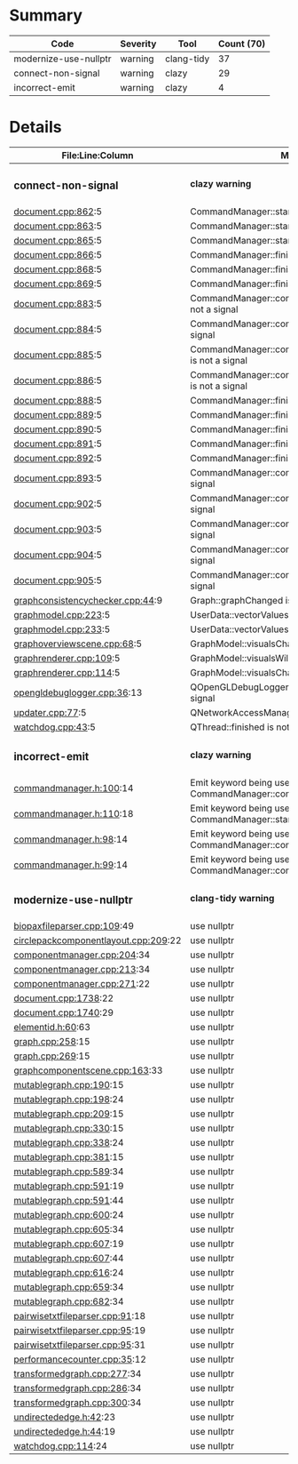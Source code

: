 # Summary
| Code | Severity | Tool | Count (70) |
|---|---|---|---|
| modernize-use-nullptr | warning | clang-tidy | 37 |
| connect-non-signal | warning | clazy | 29 |
| incorrect-emit | warning | clazy | 4 |
# Details
| File:Line:Column | Message |
|---|---|
| <h3>connect-non-signal</h3> | <h4>clazy warning</h4> |
| [document.cpp:862](https://github.com/graphia-app/graphia/blob/cryptopp-update/source/app/ui/document.cpp#L862 "source/app/ui/document.cpp:862"):5 | CommandManager::started is not a signal |
| [document.cpp:863](https://github.com/graphia-app/graphia/blob/cryptopp-update/source/app/ui/document.cpp#L863 "source/app/ui/document.cpp:863"):5 | CommandManager::started is not a signal |
| [document.cpp:865](https://github.com/graphia-app/graphia/blob/cryptopp-update/source/app/ui/document.cpp#L865 "source/app/ui/document.cpp:865"):5 | CommandManager::started is not a signal |
| [document.cpp:866](https://github.com/graphia-app/graphia/blob/cryptopp-update/source/app/ui/document.cpp#L866 "source/app/ui/document.cpp:866"):5 | CommandManager::finished is not a signal |
| [document.cpp:868](https://github.com/graphia-app/graphia/blob/cryptopp-update/source/app/ui/document.cpp#L868 "source/app/ui/document.cpp:868"):5 | CommandManager::finished is not a signal |
| [document.cpp:869](https://github.com/graphia-app/graphia/blob/cryptopp-update/source/app/ui/document.cpp#L869 "source/app/ui/document.cpp:869"):5 | CommandManager::finished is not a signal |
| [document.cpp:883](https://github.com/graphia-app/graphia/blob/cryptopp-update/source/app/ui/document.cpp#L883 "source/app/ui/document.cpp:883"):5 | CommandManager::commandProgressChanged is not a signal |
| [document.cpp:884](https://github.com/graphia-app/graphia/blob/cryptopp-update/source/app/ui/document.cpp#L884 "source/app/ui/document.cpp:884"):5 | CommandManager::commandVerbChanged is not a signal |
| [document.cpp:885](https://github.com/graphia-app/graphia/blob/cryptopp-update/source/app/ui/document.cpp#L885 "source/app/ui/document.cpp:885"):5 | CommandManager::commandIsCancellableChanged is not a signal |
| [document.cpp:886](https://github.com/graphia-app/graphia/blob/cryptopp-update/source/app/ui/document.cpp#L886 "source/app/ui/document.cpp:886"):5 | CommandManager::commandIsCancellingChanged is not a signal |
| [document.cpp:888](https://github.com/graphia-app/graphia/blob/cryptopp-update/source/app/ui/document.cpp#L888 "source/app/ui/document.cpp:888"):5 | CommandManager::finished is not a signal |
| [document.cpp:889](https://github.com/graphia-app/graphia/blob/cryptopp-update/source/app/ui/document.cpp#L889 "source/app/ui/document.cpp:889"):5 | CommandManager::finished is not a signal |
| [document.cpp:890](https://github.com/graphia-app/graphia/blob/cryptopp-update/source/app/ui/document.cpp#L890 "source/app/ui/document.cpp:890"):5 | CommandManager::finished is not a signal |
| [document.cpp:891](https://github.com/graphia-app/graphia/blob/cryptopp-update/source/app/ui/document.cpp#L891 "source/app/ui/document.cpp:891"):5 | CommandManager::finished is not a signal |
| [document.cpp:892](https://github.com/graphia-app/graphia/blob/cryptopp-update/source/app/ui/document.cpp#L892 "source/app/ui/document.cpp:892"):5 | CommandManager::finished is not a signal |
| [document.cpp:893](https://github.com/graphia-app/graphia/blob/cryptopp-update/source/app/ui/document.cpp#L893 "source/app/ui/document.cpp:893"):5 | CommandManager::commandCompleted is not a signal |
| [document.cpp:902](https://github.com/graphia-app/graphia/blob/cryptopp-update/source/app/ui/document.cpp#L902 "source/app/ui/document.cpp:902"):5 | CommandManager::commandStackCleared is not a signal |
| [document.cpp:903](https://github.com/graphia-app/graphia/blob/cryptopp-update/source/app/ui/document.cpp#L903 "source/app/ui/document.cpp:903"):5 | CommandManager::commandStackCleared is not a signal |
| [document.cpp:904](https://github.com/graphia-app/graphia/blob/cryptopp-update/source/app/ui/document.cpp#L904 "source/app/ui/document.cpp:904"):5 | CommandManager::commandStackCleared is not a signal |
| [document.cpp:905](https://github.com/graphia-app/graphia/blob/cryptopp-update/source/app/ui/document.cpp#L905 "source/app/ui/document.cpp:905"):5 | CommandManager::commandStackCleared is not a signal |
| [graphconsistencychecker.cpp:44](https://github.com/graphia-app/graphia/blob/cryptopp-update/source/app/graph/graphconsistencychecker.cpp#L44 "source/app/graph/graphconsistencychecker.cpp:44"):9 | Graph::graphChanged is not a signal |
| [graphmodel.cpp:223](https://github.com/graphia-app/graphia/blob/cryptopp-update/source/app/graph/graphmodel.cpp#L223 "source/app/graph/graphmodel.cpp:223"):5 | UserData::vectorValuesChanged is not a signal |
| [graphmodel.cpp:233](https://github.com/graphia-app/graphia/blob/cryptopp-update/source/app/graph/graphmodel.cpp#L233 "source/app/graph/graphmodel.cpp:233"):5 | UserData::vectorValuesChanged is not a signal |
| [graphoverviewscene.cpp:68](https://github.com/graphia-app/graphia/blob/cryptopp-update/source/app/rendering/graphoverviewscene.cpp#L68 "source/app/rendering/graphoverviewscene.cpp:68"):5 | GraphModel::visualsChanged is not a signal |
| [graphrenderer.cpp:109](https://github.com/graphia-app/graphia/blob/cryptopp-update/source/app/rendering/graphrenderer.cpp#L109 "source/app/rendering/graphrenderer.cpp:109"):5 | GraphModel::visualsWillChange is not a signal |
| [graphrenderer.cpp:114](https://github.com/graphia-app/graphia/blob/cryptopp-update/source/app/rendering/graphrenderer.cpp#L114 "source/app/rendering/graphrenderer.cpp:114"):5 | GraphModel::visualsChanged is not a signal |
| [opengldebuglogger.cpp:36](https://github.com/graphia-app/graphia/blob/cryptopp-update/source/app/rendering/opengldebuglogger.cpp#L36 "source/app/rendering/opengldebuglogger.cpp:36"):13 | QOpenGLDebugLogger::messageLogged is not a signal |
| [updater.cpp:77](https://github.com/graphia-app/graphia/blob/cryptopp-update/source/app/updates/updater.cpp#L77 "source/app/updates/updater.cpp:77"):5 | QNetworkAccessManager::finished is not a signal |
| [watchdog.cpp:43](https://github.com/graphia-app/graphia/blob/cryptopp-update/source/app/watchdog.cpp#L43 "source/app/watchdog.cpp:43"):5 | QThread::finished is not a signal |
| <h3>incorrect-emit</h3> | <h4>clazy warning</h4> |
| [commandmanager.h:100](https://github.com/graphia-app/graphia/blob/cryptopp-update/source/app/commands/commandmanager.h#L100 "source/app/commands/commandmanager.h:100"):14 | Emit keyword being used with non-signal CommandManager::commandIsCancellableChanged |
| [commandmanager.h:110](https://github.com/graphia-app/graphia/blob/cryptopp-update/source/app/commands/commandmanager.h#L110 "source/app/commands/commandmanager.h:110"):18 | Emit keyword being used with non-signal CommandManager::started |
| [commandmanager.h:98](https://github.com/graphia-app/graphia/blob/cryptopp-update/source/app/commands/commandmanager.h#L98 "source/app/commands/commandmanager.h:98"):14 | Emit keyword being used with non-signal CommandManager::commandProgressChanged |
| [commandmanager.h:99](https://github.com/graphia-app/graphia/blob/cryptopp-update/source/app/commands/commandmanager.h#L99 "source/app/commands/commandmanager.h:99"):14 | Emit keyword being used with non-signal CommandManager::commandVerbChanged |
| <h3>modernize-use-nullptr</h3> | <h4>clang-tidy warning</h4> |
| [biopaxfileparser.cpp:109](https://github.com/graphia-app/graphia/blob/cryptopp-update/source/shared/loading/biopaxfileparser.cpp#L109 "source/shared/loading/biopaxfileparser.cpp:109"):49 | use nullptr |
| [circlepackcomponentlayout.cpp:209](https://github.com/graphia-app/graphia/blob/cryptopp-update/source/app/layout/circlepackcomponentlayout.cpp#L209 "source/app/layout/circlepackcomponentlayout.cpp:209"):22 | use nullptr |
| [componentmanager.cpp:204](https://github.com/graphia-app/graphia/blob/cryptopp-update/source/app/graph/componentmanager.cpp#L204 "source/app/graph/componentmanager.cpp:204"):34 | use nullptr |
| [componentmanager.cpp:213](https://github.com/graphia-app/graphia/blob/cryptopp-update/source/app/graph/componentmanager.cpp#L213 "source/app/graph/componentmanager.cpp:213"):34 | use nullptr |
| [componentmanager.cpp:271](https://github.com/graphia-app/graphia/blob/cryptopp-update/source/app/graph/componentmanager.cpp#L271 "source/app/graph/componentmanager.cpp:271"):22 | use nullptr |
| [document.cpp:1738](https://github.com/graphia-app/graphia/blob/cryptopp-update/source/app/ui/document.cpp#L1738 "source/app/ui/document.cpp:1738"):22 | use nullptr |
| [document.cpp:1740](https://github.com/graphia-app/graphia/blob/cryptopp-update/source/app/ui/document.cpp#L1740 "source/app/ui/document.cpp:1740"):29 | use nullptr |
| [elementid.h:60](https://github.com/graphia-app/graphia/blob/cryptopp-update/source/shared/graph/elementid.h#L60 "source/shared/graph/elementid.h:60"):63 | use nullptr |
| [graph.cpp:258](https://github.com/graphia-app/graphia/blob/cryptopp-update/source/app/graph/graph.cpp#L258 "source/app/graph/graph.cpp:258"):15 | use nullptr |
| [graph.cpp:269](https://github.com/graphia-app/graphia/blob/cryptopp-update/source/app/graph/graph.cpp#L269 "source/app/graph/graph.cpp:269"):15 | use nullptr |
| [graphcomponentscene.cpp:163](https://github.com/graphia-app/graphia/blob/cryptopp-update/source/app/rendering/graphcomponentscene.cpp#L163 "source/app/rendering/graphcomponentscene.cpp:163"):33 | use nullptr |
| [mutablegraph.cpp:190](https://github.com/graphia-app/graphia/blob/cryptopp-update/source/app/graph/mutablegraph.cpp#L190 "source/app/graph/mutablegraph.cpp:190"):15 | use nullptr |
| [mutablegraph.cpp:198](https://github.com/graphia-app/graphia/blob/cryptopp-update/source/app/graph/mutablegraph.cpp#L198 "source/app/graph/mutablegraph.cpp:198"):24 | use nullptr |
| [mutablegraph.cpp:209](https://github.com/graphia-app/graphia/blob/cryptopp-update/source/app/graph/mutablegraph.cpp#L209 "source/app/graph/mutablegraph.cpp:209"):15 | use nullptr |
| [mutablegraph.cpp:330](https://github.com/graphia-app/graphia/blob/cryptopp-update/source/app/graph/mutablegraph.cpp#L330 "source/app/graph/mutablegraph.cpp:330"):15 | use nullptr |
| [mutablegraph.cpp:338](https://github.com/graphia-app/graphia/blob/cryptopp-update/source/app/graph/mutablegraph.cpp#L338 "source/app/graph/mutablegraph.cpp:338"):24 | use nullptr |
| [mutablegraph.cpp:381](https://github.com/graphia-app/graphia/blob/cryptopp-update/source/app/graph/mutablegraph.cpp#L381 "source/app/graph/mutablegraph.cpp:381"):15 | use nullptr |
| [mutablegraph.cpp:589](https://github.com/graphia-app/graphia/blob/cryptopp-update/source/app/graph/mutablegraph.cpp#L589 "source/app/graph/mutablegraph.cpp:589"):34 | use nullptr |
| [mutablegraph.cpp:591](https://github.com/graphia-app/graphia/blob/cryptopp-update/source/app/graph/mutablegraph.cpp#L591 "source/app/graph/mutablegraph.cpp:591"):19 | use nullptr |
| [mutablegraph.cpp:591](https://github.com/graphia-app/graphia/blob/cryptopp-update/source/app/graph/mutablegraph.cpp#L591 "source/app/graph/mutablegraph.cpp:591"):44 | use nullptr |
| [mutablegraph.cpp:600](https://github.com/graphia-app/graphia/blob/cryptopp-update/source/app/graph/mutablegraph.cpp#L600 "source/app/graph/mutablegraph.cpp:600"):24 | use nullptr |
| [mutablegraph.cpp:605](https://github.com/graphia-app/graphia/blob/cryptopp-update/source/app/graph/mutablegraph.cpp#L605 "source/app/graph/mutablegraph.cpp:605"):34 | use nullptr |
| [mutablegraph.cpp:607](https://github.com/graphia-app/graphia/blob/cryptopp-update/source/app/graph/mutablegraph.cpp#L607 "source/app/graph/mutablegraph.cpp:607"):19 | use nullptr |
| [mutablegraph.cpp:607](https://github.com/graphia-app/graphia/blob/cryptopp-update/source/app/graph/mutablegraph.cpp#L607 "source/app/graph/mutablegraph.cpp:607"):44 | use nullptr |
| [mutablegraph.cpp:616](https://github.com/graphia-app/graphia/blob/cryptopp-update/source/app/graph/mutablegraph.cpp#L616 "source/app/graph/mutablegraph.cpp:616"):24 | use nullptr |
| [mutablegraph.cpp:659](https://github.com/graphia-app/graphia/blob/cryptopp-update/source/app/graph/mutablegraph.cpp#L659 "source/app/graph/mutablegraph.cpp:659"):34 | use nullptr |
| [mutablegraph.cpp:682](https://github.com/graphia-app/graphia/blob/cryptopp-update/source/app/graph/mutablegraph.cpp#L682 "source/app/graph/mutablegraph.cpp:682"):34 | use nullptr |
| [pairwisetxtfileparser.cpp:91](https://github.com/graphia-app/graphia/blob/cryptopp-update/source/shared/loading/pairwisetxtfileparser.cpp#L91 "source/shared/loading/pairwisetxtfileparser.cpp:91"):18 | use nullptr |
| [pairwisetxtfileparser.cpp:95](https://github.com/graphia-app/graphia/blob/cryptopp-update/source/shared/loading/pairwisetxtfileparser.cpp#L95 "source/shared/loading/pairwisetxtfileparser.cpp:95"):19 | use nullptr |
| [pairwisetxtfileparser.cpp:95](https://github.com/graphia-app/graphia/blob/cryptopp-update/source/shared/loading/pairwisetxtfileparser.cpp#L95 "source/shared/loading/pairwisetxtfileparser.cpp:95"):31 | use nullptr |
| [performancecounter.cpp:35](https://github.com/graphia-app/graphia/blob/cryptopp-update/source/shared/utils/performancecounter.cpp#L35 "source/shared/utils/performancecounter.cpp:35"):12 | use nullptr |
| [transformedgraph.cpp:277](https://github.com/graphia-app/graphia/blob/cryptopp-update/source/app/transform/transformedgraph.cpp#L277 "source/app/transform/transformedgraph.cpp:277"):34 | use nullptr |
| [transformedgraph.cpp:286](https://github.com/graphia-app/graphia/blob/cryptopp-update/source/app/transform/transformedgraph.cpp#L286 "source/app/transform/transformedgraph.cpp:286"):34 | use nullptr |
| [transformedgraph.cpp:300](https://github.com/graphia-app/graphia/blob/cryptopp-update/source/app/transform/transformedgraph.cpp#L300 "source/app/transform/transformedgraph.cpp:300"):34 | use nullptr |
| [undirectededge.h:42](https://github.com/graphia-app/graphia/blob/cryptopp-update/source/shared/graph/undirectededge.h#L42 "source/shared/graph/undirectededge.h:42"):23 | use nullptr |
| [undirectededge.h:44](https://github.com/graphia-app/graphia/blob/cryptopp-update/source/shared/graph/undirectededge.h#L44 "source/shared/graph/undirectededge.h:44"):19 | use nullptr |
| [watchdog.cpp:114](https://github.com/graphia-app/graphia/blob/cryptopp-update/source/app/watchdog.cpp#L114 "source/app/watchdog.cpp:114"):24 | use nullptr |
